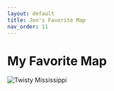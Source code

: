 ```yaml
---
layout: default
title: Jon's Favorite Map
nav_order: 11
---
```


# My Favorite Map

![Twisty Mississippi](img/fav-map.pmg)
